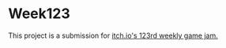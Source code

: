 # Week123

This project is a submission for [itch.io's 123rd weekly game jam.](https://itch.io/jam/weekly-game-jam-123)
